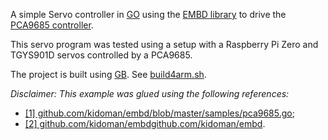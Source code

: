 
A simple Servo controller in [GO](https://golang.org/) using the [EMBD library](https://github.com/kidoman/embd) to drive the [PCA9685 controller](https://www.adafruit.com/products/815).

This servo program was tested using a setup with a Raspberry Pi Zero and TGYS901D servos controlled by a PCA9685.

The project is built using [GB](https://getgb.io/). See [build4arm.sh](build4arm.sh).

_Disclaimer: This example was glued using the following references:_
- [\[1\] github.com/kidoman/embd/blob/master/samples/pca9685.go](https://github.com/kidoman/embd/blob/master/samples/pca9685.go);
- [\[2\] github.com/kidoman/embdgithub.com/kidoman/embd](https://github.com/kidoman/embd).
